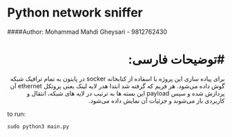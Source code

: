 # Python network sniffer
####Author: Mohammad Mahdi Gheysari - 9812762430
<div dir="rtl">
<h1>
#توضیحات فارسی:
</h1>
<p>
برای پیاده سازی این پروژه با اسفاده از کتابخانه socker در پایتون به تمام ترافیک شبکه گوش داده می‌شود. هر فریم که گرفته شد ابتدا هدر لایه لینک یعنی پروتکل ethernet آن پردازش شده و سپس payload این بسته ها به ترتیب در لایه های شبکه، انتقال  و کاربردی باز می‌شوند و جزئیات آن نمایش داده می‌شود.
</p>
</div>



to run:
```
sudo python3 main.py
```